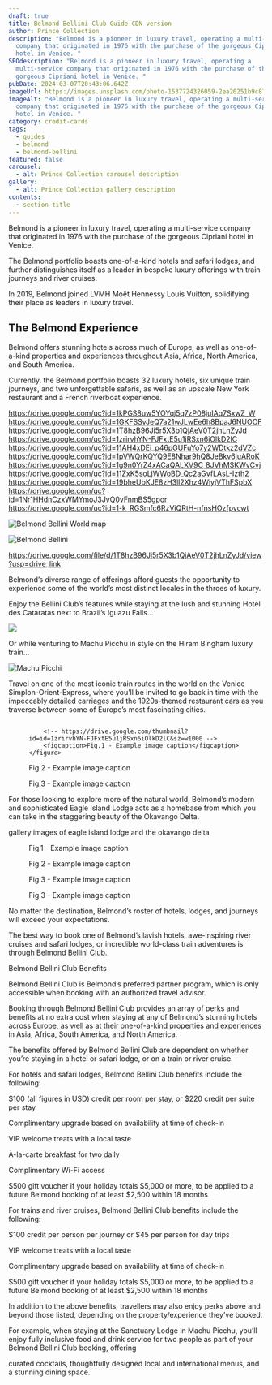 ```yaml
---
draft: true
title: Belmond Bellini Club Guide CDN version
author: Prince Collection
description: "Belmond is a pioneer in luxury travel, operating a multi-service
  company that originated in 1976 with the purchase of the gorgeous Cipriani
  hotel in Venice. "
SEOdescription: "Belmond is a pioneer in luxury travel, operating a
  multi-service company that originated in 1976 with the purchase of the
  gorgeous Cipriani hotel in Venice. "
pubDate: 2024-03-07T20:43:06.642Z
imageUrl: https://images.unsplash.com/photo-1537724326059-2ea20251b9c8?q=80&w=2952&auto=format&fit=crop&ixlib=rb-4.0.3&ixid=M3wxMjA3fDB8MHxwaG90by1wYWdlfHx8fGVufDB8fHx8fA%3D%3D
imageAlt: "Belmond is a pioneer in luxury travel, operating a multi-service
  company that originated in 1976 with the purchase of the gorgeous Cipriani
  hotel in Venice. "
category: credit-cards
tags:
  - guides
  - belmond
  - belmond-bellini
featured: false
carousel:
  - alt: Prince Collection carousel description
gallery:
  - alt: Prince Collection gallery description
contents:
  - section-title
---
```

Belmond is a pioneer in luxury travel, operating a multi-service company that originated in 1976 with the purchase of the gorgeous Cipriani hotel in Venice. 

The Belmond portfolio boasts one-of-a-kind hotels and safari lodges, and further distinguishes itself as a leader in bespoke luxury offerings with train journeys and river cruises.

In 2019, Belmond joined LVMH Moët Hennessy Louis Vuitton, solidifying their place as leaders in luxury travel. 

## The Belmond Experience

Belmond offers stunning hotels across much of Europe, as well as one-of-a-kind properties and experiences throughout Asia, Africa, North America, and South America.

Currently, the Belmond portfolio boasts 32 luxury hotels, six unique train journeys, and two unforgettable safaris, as well as an upscale New York restaurant and a French riverboat experience.


https://drive.google.com/uc?id=1kPGS8uw5YOYqj5q7zP08juIAq7SxwZ_W
https://drive.google.com/uc?id=1GKFSSvJeQ7a21wJLwEe6h8BpaJ6NUOOF
https://drive.google.com/uc?id=1T8hzB96Ji5r5X3b1QjAeV0T2jhLnZyJd
https://drive.google.com/uc?id=1zrirvhYN-FJFxtE5u1jRSxn6iOlkD2lC
https://drive.google.com/uc?id=11AH4xDEi_p46pGUFuYo7y2WDtkz2dVZc
https://drive.google.com/uc?id=1pVWQrKQYQ9E8Nhar9hQ8JeBkv6juARoK
https://drive.google.com/uc?id=1g9n0YrZ4xACaQALXV9C_8JVhMSKWvCvj
https://drive.google.com/uc?id=11ZxK5soLjWWoBD_Qc2aGvfLAsL-Izth2
https://drive.google.com/uc?id=19bheUbKJE8zH3ll2Xhz4WiyjVThFSpbX
https://drive.google.com/uc?id=1Nr1HHdnCzxWMYmoJ3JvQ0vFnmBS5gpor
https://drive.google.com/uc?id=1-k_RGSmfc6RzViQRtH-nfnsHOzfpvcwt


![Belmond Bellini World map](https://drive.google.com/thumbnail?id=1kPGS8uw5YOYqj5q7zP08juIAq7SxwZ_W&sz=w1000)

![Belmond Bellini ](https://drive.google.com/thumbnail?id=1GKFSSvJeQ7a21wJLwEe6h8BpaJ6NUOOF&sz=w1000)

https://drive.google.com/file/d/1T8hzB96Ji5r5X3b1QjAeV0T2jhLnZyJd/view?usp=drive_link

Belmond’s diverse range of offerings afford guests the opportunity to experience some of the world’s most distinct locales in the throes of luxury.

Enjoy the Bellini Club’s features while staying at the lush and stunning Hotel des Cataratas next to Brazil’s Iguazu Falls… 

![](https://drive.google.com/thumbnail?id=1T8hzB96Ji5r5X3b1QjAeV0T2jhLnZyJd&sz=1200)

Or while venturing to Machu Picchu in style on the Hiram Bingham luxury train…

![Machu Picchi](https://drive.google.com/thumbnail?id=1T8hzB96Ji5r5X3b1QjAeV0T2jhLnZyJd&sz=1200x)

Travel on one of the most iconic train routes in the world on the Venice Simplon-Orient-Express, where you’ll be invited to go back in time with the impeccably detailed carriages and the 1920s-themed restaurant cars as you traverse between some of Europe’s most fascinating cities.

<div class="row row-cols-1 row-cols-lg-3 g-3 py-3 px-0">
  <div class="col">
    <figure>
        <img alt="" class="grid-image" src="https://drive.google.com/thumbnail?id=1zrirvhYN-FJFxtE5u1jRSxn6iOlkD2lC&sz=w1000" />
        
        <!-- https://drive.google.com/thumbnail?id=id=1zrirvhYN-FJFxtE5u1jRSxn6iOlkD2lC&sz=w1000 -->
        <figcaption>Fig.1 - Example image caption</figcaption>
    </figure>
  </div>
  <div class="col">
    <figure>
        <img alt="" class="grid-image" src="https://drive.google.com/thumbnail?id=1zrirvhYN-FJFxtE5u1jRSxn6iOlkD2lC&sz=w1000" />
        <figcaption>Fig.2 - Example image caption</figcaption>
    </figure>
  </div>
  <div class="col">
    <figure>
        <img alt="" class="grid-image" src="https://drive.google.com/uc?id=1pVWQrKQYQ9E8Nhar9hQ8JeBkv6juARoK" />
        <figcaption>Fig.3 - Example image caption</figcaption>
      </figure>
  </div>
</div>

For those looking to explore more of the natural world, Belmond’s modern and sophisticated Eagle Island Lodge acts as a homebase from which you can take in the staggering beauty of the Okavango Delta.

gallery images of eagle island lodge and the okavango delta

<div class="row row-cols-1 row-cols-lg-3 g-3 py-3 px-0">
  <div class="col">
    <figure>
        <img alt="" class="grid-image" src="https://drive.google.com/uc?id=1g9n0YrZ4xACaQALXV9C_8JVhMSKWvCvj" />
        <figcaption>Fig.1 - Example image caption</figcaption>
    </figure>
  </div>
  <div class="col">
    <figure>
        <img alt="" class="grid-image" src="https://drive.google.com/uc?id=11ZxK5soLjWWoBD_Qc2aGvfLAsL-Izth2" />
        <figcaption>Fig.2 - Example image caption</figcaption>
    </figure>
  </div>
  <div class="col">
    <figure>
        <img alt="" class="grid-image" src="https://drive.google.com/uc?id=19bheUbKJE8zH3ll2Xhz4WiyjVThFSpbX" />
        <figcaption>Fig.3 - Example image caption</figcaption>
      </figure>
  </div>
  <div class="col">
    <figure>
        <img alt="" class="grid-image" src="https://drive.google.com/uc?id=1Nr1HHdnCzxWMYmoJ3JvQ0vFnmBS5gpor" />
        <figcaption>Fig.3 - Example image caption</figcaption>
      </figure>
  </div>
</div>

No matter the destination, Belmond’s roster of hotels, lodges, and journeys will exceed your expectations.

The best way to book one of Belmond’s lavish hotels, awe-inspiring river cruises and safari lodges, or incredible world-class train adventures is through Belmond Bellini Club.

Belmond Bellini Club Benefits

Belmond Bellini Club is Belmond’s preferred partner program, which is only accessible when booking with an authorized travel advisor.

Booking through Belmond Bellini Club provides an array of perks and benefits at no extra cost when staying at any of Belmond’s stunning hotels across Europe, as well as at their one-of-a-kind properties and experiences in Asia, Africa, South America, and North America.

The benefits offered by Belmond Bellini Club are dependent on whether you’re staying in a hotel or safari lodge, or on a train or river cruise.

For hotels and safari lodges, Belmond Bellini Club benefits include the following:

$100 (all figures in USD) credit per room per stay, or $220 credit per suite per stay

Complimentary upgrade based on availability at time of check-in

VIP welcome treats with a local taste

À-la-carte breakfast for two daily

Complimentary Wi-Fi access

$500 gift voucher if your holiday totals $5,000 or more, to be applied to a future Belmond booking of at least $2,500 within 18 months

For trains and river cruises, Belmond Bellini Club benefits include the following:

$100 credit per person per journey or $45 per person for day trips

VIP welcome treats with a local taste

Complimentary upgrade based on availability at time of check-in

$500 gift voucher if your holiday totals $5,000 or more, to be applied to a future Belmond booking of at least $2,500 within 18 months

In addition to the above benefits, travellers may also enjoy perks above and beyond those listed, depending on the property/experience they’ve booked.

For example, when staying at the Sanctuary Lodge in Machu Picchu, you’ll enjoy fully inclusive food and drink service for two people as part of your Belmond Bellini Club booking, offering

curated cocktails, thoughtfully designed local and international menus, and a stunning dining space.
